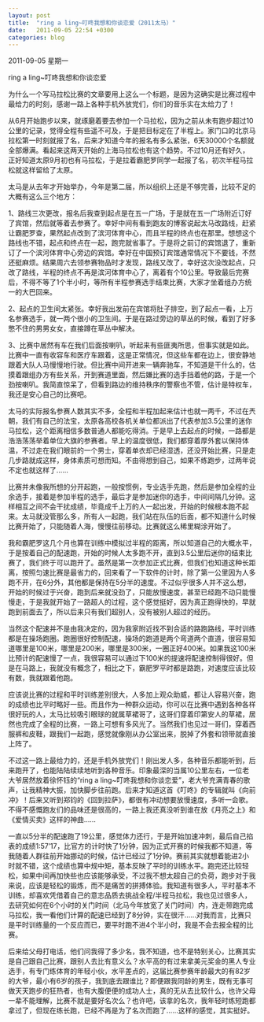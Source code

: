 ```yaml
---
layout: post
title:  "ring a ling~叮咚我想和你谈恋爱（2011太马）"
date:   2011-09-05 22:54 +0300
categories: blog
---
```


2011-09-05 星期一

ring a ling~叮咚我想和你谈恋爱

为什么一个写马拉松比赛的文章要用上这么一个标题，是因为这确实是比赛过程中最给力的时刻，感谢一路上各种手机外放党们，你们的音乐实在太给力了！

从6月开始跑步以来，就琢磨着要去参加一个马拉松，因为之前从未有跑步超过10公里的记录，觉得全程有些遥不可及，于是把目标定在了半程上。家门口的北京马拉松第一时刻就报了名，后来才知道今年的报名有多么紧张，6天30000个名额就全部爆满。看起来这两天开始的上海马拉松也有这个趋势。不过10月还有好久，正好知道太原9月初也有马拉松，于是拉着霸肥罗同学一起报了名，初次半程马拉松就这样留给了太原。

太马是从去年才开始举办，今年是第二届，所以组织上还是不够完善，比较不足的大概有这么三个地方：

1、路线三次更改，报名后我查到起点是在五一广场，于是就在五一广场附近订好了宾馆，然后就等着去参赛了。幸好中间有看到跑友的博客说起太马改路线，赶紧让霸肥罗查，果然起点改到了滨河体育中心，而且半程的终点也在那里。想想这个路线也不错，起点和终点在一起，跑完就省事了。于是将之前订的宾馆退了，重新订了一个滨河体育中心旁边的宾馆。幸好在中国预订宾馆通常情况下不要钱，不然还挺麻烦。结果周六去领参赛物品时才发现，路线又改了，幸好这次没改起点，只改了路线，半程的终点不再是滨河体育中心了，离着有个10公里。导致最后完赛后，不得不等了1个半小时，等所有半程参赛选手结束比赛，大家才坐着组办方统一的大巴回来。

2、起点的卫生间太紧张。幸好我出发前在宾馆将肚子排空，到了起点一看，上万名参赛选手，就一两个很小的卫生间。于是在路过旁边的草丛的时候，看到了好多憋不住的男男女女，直接蹲在草丛中解决。

3、比赛中居然有车在我们后面按喇叭，听起来有些匪夷所思，但事实就是如此。比赛中一直有收容车和医疗车跟着，这是正常情况，但这些车都在边上，很安静地跟着大队人马慢慢地行驶。但比赛中间开进来一辆奔驰车，不知道是干什么的，估摸着跟组办方有些关系，开到赛道里面，然后嫌比赛的选手挡着他的路，于是一个劲按喇叭。我简直惊呆了，但看到路边的维持秩序的警察也不管，估计是特权车，我还是安心自己的比赛吧。

太马的实际报名参赛人数其实不多，全程和半程加起来估计也就一两千，不过在兲朝，我们有自己的法宝，太原各高校各机关单位都派出了代表参加3.5公里的迷你马拉松，这个距离相信多数普通人都能吃得消。于是早上去起点的时候，一路都是浩浩荡荡举着单位大旗的参赛者。早上的温度很低，我们都穿着厚外套以保持体温，不过走在我们眼前的一个男士，穿着单衣却已经湿透，还没开始比赛，只是走几步路就成这样，身体素质可想而知。不由得想到自己，如果不练跑步，过两年说不定也就这样了……

比赛并未像我所想的分开起跑，一般按惯例，专业选手先跑，然后是参加全程的业余选手，接着是参加半程的选手，最后才是参加迷你的选手，中间间隔几分钟。这样相互之间不会干扰成绩，毕竟成千上万的人一起出发，开始的时候根本跑不起来。太马就没管那么多，所有人一起跑，我们站在队伍的后面，都不知道什么时候比赛开始了，只能随着人海，慢慢往前移动。比赛就这么稀里糊涂开始了。

我和霸肥罗这几个月也算在训练中模拟过半程的距离，所以知道自己的大概水平，于是按着自己的配速跑，开始的时候人太多跑不开，直到3.5公里后迷你的结束比赛了，我们终于可以跑开了。虽然是第一次参加正式比赛，但我们也知道这种长距离，按照匀速比赛是最省力的，回来看了一下软件的计时，除了第一公里因为人多跑不开，在6分外，其他都是保持在5分半的速度。不过似乎很多人并不这么想，开始的时候过于兴奋，跑到后来就没劲了，只能放慢速度，甚至已经跑不动只能慢慢走，于是我就开始了一路超人的过程，这个感觉挺好，因为真正跑得快的，早就跑到前面去了，所以后来只有我们超别人，没有被别人超过的经历。

当然这个配速并不是由我决定的，因为我家附近找不到合适的路跑路线，平时训练都是在操场跑圈。跑圈很好控制配速，操场的跑道是两个弯道两个直道，很容易知道哪里是100米，哪里是200米，哪里是300米，一圈正好400米。如果我这100米比预计的配速慢了一点，我很容易可以通过下100米的提速将配速控制得很好。但是在马路上，我就没有概念了，相比之下，霸肥罗平时都是路跑，对速度应该比较有数，我就跟着他跑。

应该说比赛的过程和平时训练差别很大，人多加上观众助威，都让人容易兴奋，跑的成绩也比平时略好一些。而且作为一种群众运动，你可以在比赛中遇到各种各样很好玩的人，太马比较吸引眼球的就属草裙哥了，这哥们穿着印第安人的草裙，居然也完成了全程的比赛，一路上可想有多风光了。当然我们也见过一哥们，穿着西服裤和皮鞋，跟我们一起跑，感觉就像刚从办公室出来，脱掉了外套和领带就直接上阵了。

不过这一路上最给力的，还是手机外放党们！刚出发人多，各种音乐都能听到，后来跑开了，也能陆陆续续地听到各种音乐。印象最深的当属10公里左右，一位老大爷居然放着徐怀钰的“ring a ling~叮咚我想和你谈恋爱”，老大爷充满青春的歌声，让我精神大振，加快脚步往前跑。后来才知道这首《叮咚》的专辑就叫《向前冲》！后来又听到郑钧的《回到拉萨》，都很有冲动想要放慢速度，多听一会歌。不得不感慨跑友们的品味还是很高的，一路上我还真没听到谁在放《月亮之上》和《爱情买卖》这样的神曲……

一直以5分半的配速跑了19公里，感觉体力还行，于是开始加速冲刺，最后自己掐表的成绩1:57’17，比官方的计时快了1分钟，因为正式开赛的时候我都不知道，等我随着人群往前开始挪动的时候，估计已经过了1分钟。赛前其实就想着能进2小时就不错，这个成绩也算中规中矩，基本反映了平时的训练水平。跑完还比较轻松，如果中间再加快些也应该能够承受，不过我不想太超自己的负荷，跑步对于我来说，应该是轻松的锻炼，而不是痛苦的拼搏体验。我知道有很多人，平时基本不训练，却喜欢凭借着自己的意志品质去挑战全程/半程马拉松，我也见过很多人，去研究如何在6个小时的关门时间（北马今年放宽了关门时间）内，连走带跑完成马拉松，我一看他们计算的配速已经到了8分钟，实在很汗……对我而言，比赛只是平时训练量的一个反应而已，要平时跑不进4个半小时，我是不会去报全程的比赛。

后来给父母打电话，他们问我得了多少名，我不知道，也不是特别关心，比赛其实是自己跟自己比赛，跟别人去比有意义么？水平高的有过来拿美元奖金的黑人专业选手，有专门练体育的年轻小伙，水平差点的，这届比赛参赛年龄最大的有82岁的大爷，最小有6岁的孩子，我到底去跟谁比？即便跟我同龄的男生，既有无事可做天天跑步的狂热者，也有大腹便便的成功人士，真的无从去比较什么，也许父母一辈不能理解，比赛不就是要好名次么？也许吧，该拿的名次，我年轻时练短跑都拿过了，但现在练长跑，已经不再是为了名次而跑了……这样的感觉，其实挺好。
